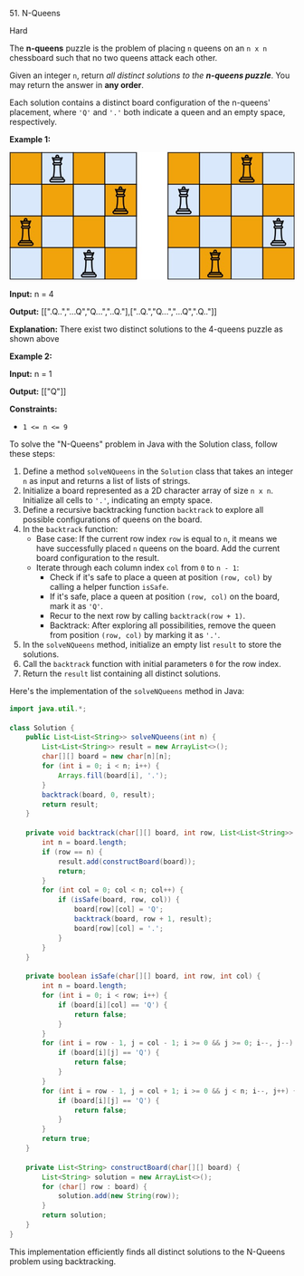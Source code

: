 51\. N-Queens

Hard

The **n-queens** puzzle is the problem of placing `n` queens on an `n x n` chessboard such that no two queens attack each other.

Given an integer `n`, return _all distinct solutions to the **n-queens puzzle**_. You may return the answer in **any order**.

Each solution contains a distinct board configuration of the n-queens' placement, where `'Q'` and `'.'` both indicate a queen and an empty space, respectively.

**Example 1:**

![](queens.jpg)

**Input:** n = 4

**Output:** [[".Q..","...Q","Q...","..Q."],["..Q.","Q...","...Q",".Q.."]]

**Explanation:** There exist two distinct solutions to the 4-queens puzzle as shown above 

**Example 2:**

**Input:** n = 1

**Output:** [["Q"]] 

**Constraints:**

*   `1 <= n <= 9`

To solve the "N-Queens" problem in Java with the Solution class, follow these steps:

1. Define a method `solveNQueens` in the `Solution` class that takes an integer `n` as input and returns a list of lists of strings.
2. Initialize a board represented as a 2D character array of size `n x n`. Initialize all cells to `'.'`, indicating an empty space.
3. Define a recursive backtracking function `backtrack` to explore all possible configurations of queens on the board.
4. In the `backtrack` function:
   - Base case: If the current row index `row` is equal to `n`, it means we have successfully placed `n` queens on the board. Add the current board configuration to the result.
   - Iterate through each column index `col` from `0` to `n - 1`:
     - Check if it's safe to place a queen at position `(row, col)` by calling a helper function `isSafe`.
     - If it's safe, place a queen at position `(row, col)` on the board, mark it as `'Q'`.
     - Recur to the next row by calling `backtrack(row + 1)`.
     - Backtrack: After exploring all possibilities, remove the queen from position `(row, col)` by marking it as `'.'`.
5. In the `solveNQueens` method, initialize an empty list `result` to store the solutions.
6. Call the `backtrack` function with initial parameters `0` for the row index.
7. Return the `result` list containing all distinct solutions.

Here's the implementation of the `solveNQueens` method in Java:

```java
import java.util.*;

class Solution {
    public List<List<String>> solveNQueens(int n) {
        List<List<String>> result = new ArrayList<>();
        char[][] board = new char[n][n];
        for (int i = 0; i < n; i++) {
            Arrays.fill(board[i], '.');
        }
        backtrack(board, 0, result);
        return result;
    }
    
    private void backtrack(char[][] board, int row, List<List<String>> result) {
        int n = board.length;
        if (row == n) {
            result.add(constructBoard(board));
            return;
        }
        for (int col = 0; col < n; col++) {
            if (isSafe(board, row, col)) {
                board[row][col] = 'Q';
                backtrack(board, row + 1, result);
                board[row][col] = '.';
            }
        }
    }
    
    private boolean isSafe(char[][] board, int row, int col) {
        int n = board.length;
        for (int i = 0; i < row; i++) {
            if (board[i][col] == 'Q') {
                return false;
            }
        }
        for (int i = row - 1, j = col - 1; i >= 0 && j >= 0; i--, j--) {
            if (board[i][j] == 'Q') {
                return false;
            }
        }
        for (int i = row - 1, j = col + 1; i >= 0 && j < n; i--, j++) {
            if (board[i][j] == 'Q') {
                return false;
            }
        }
        return true;
    }
    
    private List<String> constructBoard(char[][] board) {
        List<String> solution = new ArrayList<>();
        for (char[] row : board) {
            solution.add(new String(row));
        }
        return solution;
    }
}
```

This implementation efficiently finds all distinct solutions to the N-Queens problem using backtracking.